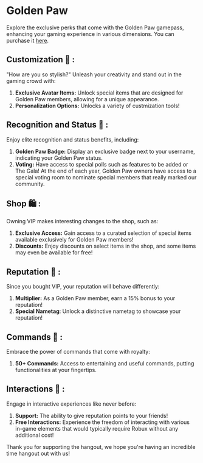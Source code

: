 # Golden Paw

Explore the exclusive perks that come with the Golden Paw gamepass, enhancing your gaming experience in various dimensions. You can purchase it [here](https://www.roblox.com/game-pass/4707597/VIP).

## Customization 🌈 :
"How are you so stylish?" Unleash your creativity and stand out in the gaming crowd with:
1. **Exclusive Avatar Items:** Unlock special items that are designed for Golden Paw members, allowing for a unique appearance.
2. **Personalization Options:** Unlocks a variety of custmization tools!

## Recognition and Status 🏅 :
Enjoy elite recognition and status benefits, including:
1. **Golden Paw Badge:** Display an exclusive badge next to your username, indicating your Golden Paw status.
2. **Voting:** Have access to special polls such as features to be added or The Gala! At the end of each year, Golden Paw owners have access to a special voting room to nominate special members that really marked our community.

## Shop 🛍️ :
Owning VIP makes interesting changes to the shop, such as:
1. **Exclusive Access:** Gain access to a curated selection of special items available exclusively for Golden Paw members!
2. **Discounts:** Enjoy discounts on select items in the shop, and some items may even be available for free!
   
## Reputation 🦎 :
Since you bought VIP, your reputation will behave differently:
1. **Multiplier:** As a Golden Paw member, earn a 15% bonus to your reputation!
2. **Special Nametag**: Unlock a distinctive nametag to showcase your reputation!

## Commands 👑 :
Embrace the power of commands that come with royalty:
1. **50+ Commands:** Access to entertaining and useful commands, putting functionalities at your fingertips.

## Interactions 🤝 :
Engage in interactive experiences like never before:
1. **Support:** The ability to give reputation points to your friends!
2. **Free Interactions:** Experience the freedom of interacting with various in-game elements that would typically require Robux without any additional cost!

Thank you for supporting the hangout, we hope you're having an incredible time hangout out with us!
